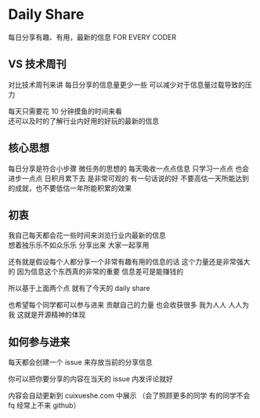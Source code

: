 # Daily Share

 每日分享有趣、有用，最新的信息 FOR EVERY CODER
 
 ## VS 技术周刊
 
 对比技术周刊来讲 每日分享的信息量更少一些 可以减少对于信息量过载导致的压力
 
 每天只需要花 10 分钟摸鱼的时间来看  
 还可以及时的了解行业内好用的好玩的最新的信息
 
 ## 核心思想
 每日分享是符合小步骤  微任务的思想的
 每天吸收一点点信息 只学习一点点 也会进步一点点 
 日积月累下去 是非常可观的
 有一句话说的好  不要高估一天所能达到的成就，也不要低估一年所能积累的效果
 
 ## 初衷
 
 我自己每天都会花一些时间来浏览行业内最新的信息  
 想着独乐乐不如众乐乐  分享出来 大家一起享用
 
 还有就是假设每个人都分享一个非常有趣有用的信息的话 这个力量还是非常强大的
 因为信息这个东西真的非常的重要  信息差可是能赚钱的  
 
 所以基于上面两个点 就有了今天的 daily share 
 
 也希望每个同学都可以参与进来 贡献自己的力量 也会收获很多
 我为人人 人人为我 这就是开源精神的体现 
 
 ## 如何参与进来
 
 每天都会创建一个 issue 来存放当前的分享信息
 
 你可以把你要分享的内容在当天的 issue 内发评论就好
 
 内容会自动更新到 cuixueshe.com 中展示
 （会了照顾更多的同学 有的同学不会 fq 经常上不来 github）
 
 
 
 
